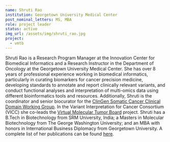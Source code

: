 ```yaml
---
name: Shruti Rao
institution: Georgetown University Medical Center
post_nominal_letters: MS, MBA
role: project leader
status: active
img_url: /assets/img/shruti_rao.jpg
project:
  - vmtb
---
```

Shruti Rao is a Research Program Manager at the Innovation Center for Biomedical Informatics and a Research Instructor in the Department of Oncology at the Georgetown University Medical Center. She has over 8 years of professional experience working in biomedical informatics, particularly in curating biomarkers for cancer precision medicine, developing standards to annotate and report clinically relevant variants, and conduct functional analyses and interpretation of multi-omics data using different bioinformatics tools and resources. Additionally, Shruti is the coordinator and senior biocurator for the [ClinGen Somatic Cancer Clinical Domain Working Group](https://clinicalgenome.org/working-groups/somatic/). In the Variant Interpretation for Cancer Consortium (VICC) she co-leads the [Virtual Molecular Tumor Board](/projects/vmtb/) project. Shruti has a B.Tech in Biotechnology from SRM University, India; a Masters in Molecular Biotechnology from The George Washington University; and an MBA with honors in International Business Diplomacy from Georgetown University. A complete list of her publications can be found [here](https://scholar.google.com/citations?hl=en&user=C1LDZeYAAAAJ&view_op=list_works&sortby=pubdate).